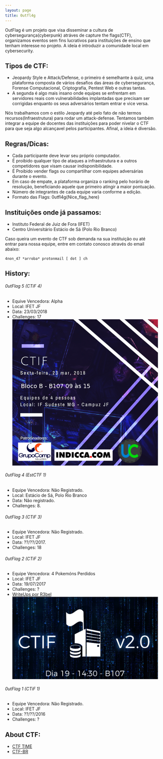 ```yaml
---
layout: page
title: 0utfl4g
---
```

OutFlag é um projeto que visa disseminar a cultura de cybersegurança(cyberpunk) atráves de capture the flags(CTF), organizamos eventos sem fins lucrativos para instituições de ensino que tenham interesse no projeto. A ideía é introduzir a comunidade local em cybersecurity.

## Tipos de CTF:
- Jeopardy Style e Attack/Defense, o primeiro é semelhante à quiz, uma plataforma composta de vários desafios das áreas de cybersegurança, Forense Computacional, Criptografia, Pentest Web e outras tantas.
- A segunda é algo mais insano onde equipes se enfrentam em servidores reais com vulnerabilidades implantadas que precisam ser corrigidas enquanto os seus adversários tentam entrar e vice versa.

Nós trabalhamos com o estilo Jeopardy até pelo fato de não termos recursos(Infraestrutura) para rodar um attack-defense. Tentamos também integrar a equipe de docentes das instituições para poder nivelar o CTF para que seja algo alcançavel pelos participantes. Afinal, a ideia é diversão.

## Regras/Dicas: 
- Cada participante deve levar seu próprio computador.
- É proibido qualquer tipo de ataques a infraestrutura e a outros competidores que visam causar indisponibilidade.
- É Proibido vender flags ou compartilhar com equipes adversárias durante o evento. 
- Em caso de empate, a plataforma organiza o ranking pelo horário de resolução, beneficiando aquele que primeiro atingir a maior pontuação.
- Número de integrantes de cada equipe varia conforme a edição.
- Formato das Flags: 0utfl4g{Nice_flag_here}

## Instituições onde já passamos:
  - Instituto Federal de Juiz de Fora (IFET)
  - Centro Universitário Estácio de Sá (Polo Rio Branco)

Caso queira um evento de CTF sob demanda na sua instituição ou até entrar para nossa equipe, entre em contato conosco através do email abaixo:
```
4non_47 *arroba* protonmail [ dot ] ch
```

## History:
###### 0utFlag 5 (CTiF 4)
- Equive Vencedora: Alpha
- Local: IFET JF
- Data: 23/03/2018
- Challenges: 17
![CTiF4](/images/outflag5/Banner.jpeg)

###### 0utFlag 4 (EstCTF 1)
- Equipe Vencedora: Não Registrado.
- Local: Estácio de Sá, Polo Rio Branco
- Data: Não registrado.
- Challenges: 8.

###### 0utFlag 3 (CTiF 3)
- Equipe Vencedora: Não Registrado.
- Local: IFET JF
- Data: ??/??/2017.
- Challenges: 18


###### 0utFlag 2 (CTiF 2)
- Equipe Vencedora: 4 Pokemóns Perdidos
- Local: IFET JF
- Data: 19/07/2017
- Challenges: ?
- [WriteUps por R3bel](http://diesec.sytes.net/ctif-2-edicao/)
![CTiF2](/images/outflag2/banner.jpg)

###### 0utFlag 1 (CTiF 1)
- Equipe Vencedora: Não Registrado.
- Local: IFET JF
- Data: ??/??/2016
- Challenges: ?

## About CTF:
- [CTF TIME](https://ctftime.org/)
- [CTF-BR](https://ctf-br.org/sobre/)


